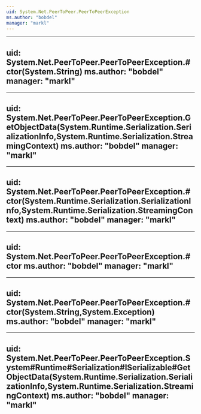 ```yaml
---
uid: System.Net.PeerToPeer.PeerToPeerException
ms.author: "bobdel"
manager: "markl"
---
```


---
uid: System.Net.PeerToPeer.PeerToPeerException.#ctor(System.String)
ms.author: "bobdel"
manager: "markl"
---

---
uid: System.Net.PeerToPeer.PeerToPeerException.GetObjectData(System.Runtime.Serialization.SerializationInfo,System.Runtime.Serialization.StreamingContext)
ms.author: "bobdel"
manager: "markl"
---

---
uid: System.Net.PeerToPeer.PeerToPeerException.#ctor(System.Runtime.Serialization.SerializationInfo,System.Runtime.Serialization.StreamingContext)
ms.author: "bobdel"
manager: "markl"
---

---
uid: System.Net.PeerToPeer.PeerToPeerException.#ctor
ms.author: "bobdel"
manager: "markl"
---

---
uid: System.Net.PeerToPeer.PeerToPeerException.#ctor(System.String,System.Exception)
ms.author: "bobdel"
manager: "markl"
---

---
uid: System.Net.PeerToPeer.PeerToPeerException.System#Runtime#Serialization#ISerializable#GetObjectData(System.Runtime.Serialization.SerializationInfo,System.Runtime.Serialization.StreamingContext)
ms.author: "bobdel"
manager: "markl"
---
